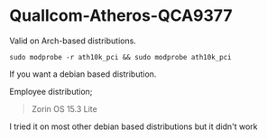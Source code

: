 # Quallcom-Atheros-QCA9377

Valid on Arch-based distributions. 

```
sudo modprobe -r ath10k_pci && sudo modprobe ath10k_pci
```

If you want a debian based distribution.

Employee distribution;

> Zorin OS 15.3 Lite

I tried it on most other debian based distributions but it didn't work
